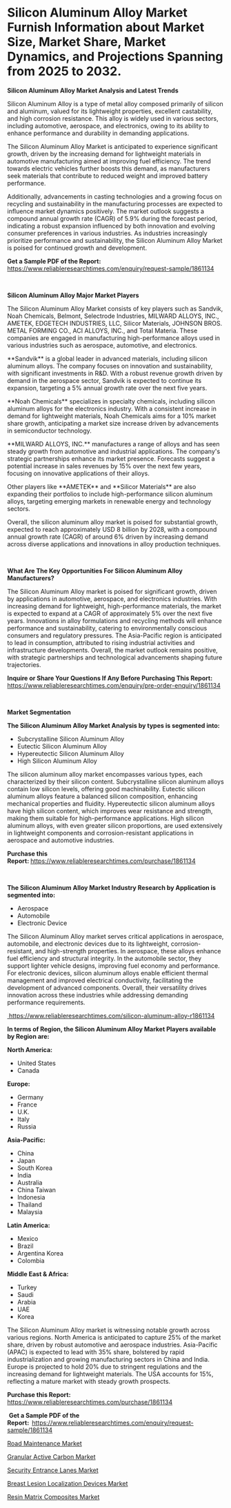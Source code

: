 <p><h1>Silicon Aluminum Alloy Market Furnish Information about Market Size, Market Share, Market Dynamics, and Projections Spanning from 2025 to 2032.</h1></p><p><strong>Silicon Aluminum Alloy Market Analysis and Latest Trends</strong></p>
<p><p>Silicon Aluminum Alloy is a type of metal alloy composed primarily of silicon and aluminum, valued for its lightweight properties, excellent castability, and high corrosion resistance. This alloy is widely used in various sectors, including automotive, aerospace, and electronics, owing to its ability to enhance performance and durability in demanding applications.</p><p>The Silicon Aluminum Alloy Market is anticipated to experience significant growth, driven by the increasing demand for lightweight materials in automotive manufacturing aimed at improving fuel efficiency. The trend towards electric vehicles further boosts this demand, as manufacturers seek materials that contribute to reduced weight and improved battery performance. </p><p>Additionally, advancements in casting technologies and a growing focus on recycling and sustainability in the manufacturing processes are expected to influence market dynamics positively. The market outlook suggests a compound annual growth rate (CAGR) of 5.9% during the forecast period, indicating a robust expansion influenced by both innovation and evolving consumer preferences in various industries. As industries increasingly prioritize performance and sustainability, the Silicon Aluminum Alloy Market is poised for continued growth and development.</p></p>
<p><strong>Get a Sample PDF of the Report:&nbsp;</strong> <a href="https://www.reliableresearchtimes.com/enquiry/request-sample/1861134?utm_campaign=2035&utm_medium=2&utm_source=Github&utm_content=ia&utm_term=31012025&utm_id=silicon-aluminum-alloy">https://www.reliableresearchtimes.com/enquiry/request-sample/1861134</a></p>
<p>&nbsp;</p>
<p><strong>Silicon Aluminum Alloy Major Market Players</strong></p>
<p><p>The Silicon Aluminum Alloy Market consists of key players such as Sandvik, Noah Chemicals, Belmont, Selectrode Industries, MILWARD ALLOYS, INC., AMETEK, EDGETECH INDUSTRIES, LLC, Silicor Materials, JOHNSON BROS. METAL FORMING CO., ACI ALLOYS, INC., and Total Materia. These companies are engaged in manufacturing high-performance alloys used in various industries such as aerospace, automotive, and electronics.</p><p>**Sandvik** is a global leader in advanced materials, including silicon aluminum alloys. The company focuses on innovation and sustainability, with significant investments in R&D. With a robust revenue growth driven by demand in the aerospace sector, Sandvik is expected to continue its expansion, targeting a 5% annual growth rate over the next five years.</p><p>**Noah Chemicals** specializes in specialty chemicals, including silicon aluminum alloys for the electronics industry. With a consistent increase in demand for lightweight materials, Noah Chemicals aims for a 10% market share growth, anticipating a market size increase driven by advancements in semiconductor technology.</p><p>**MILWARD ALLOYS, INC.** manufactures a range of alloys and has seen steady growth from automotive and industrial applications. The company's strategic partnerships enhance its market presence. Forecasts suggest a potential increase in sales revenues by 15% over the next few years, focusing on innovative applications of their alloys.</p><p>Other players like **AMETEK** and **Silicor Materials** are also expanding their portfolios to include high-performance silicon aluminum alloys, targeting emerging markets in renewable energy and technology sectors.</p><p>Overall, the silicon aluminum alloy market is poised for substantial growth, expected to reach approximately USD 8 billion by 2028, with a compound annual growth rate (CAGR) of around 6% driven by increasing demand across diverse applications and innovations in alloy production techniques.</p></p>
<p>&nbsp;</p>
<p><strong>What Are The Key Opportunities For Silicon Aluminum Alloy Manufacturers?</strong></p>
<p><p>The Silicon Aluminum Alloy market is poised for significant growth, driven by applications in automotive, aerospace, and electronics industries. With increasing demand for lightweight, high-performance materials, the market is expected to expand at a CAGR of approximately 5% over the next five years. Innovations in alloy formulations and recycling methods will enhance performance and sustainability, catering to environmentally conscious consumers and regulatory pressures. The Asia-Pacific region is anticipated to lead in consumption, attributed to rising industrial activities and infrastructure developments. Overall, the market outlook remains positive, with strategic partnerships and technological advancements shaping future trajectories.</p></p>
<p><strong>Inquire or Share Your Questions If Any Before Purchasing This Report:</strong> <a href="https://www.reliableresearchtimes.com/enquiry/pre-order-enquiry/1861134?utm_campaign=2035&utm_medium=2&utm_source=Github&utm_content=ia&utm_term=31012025&utm_id=silicon-aluminum-alloy">https://www.reliableresearchtimes.com/enquiry/pre-order-enquiry/1861134</a></p>
<p>&nbsp;</p>
<p><strong>Market Segmentation</strong></p>
<p><strong>The Silicon Aluminum Alloy Market Analysis by types is segmented into:</strong></p>
<p><ul><li>Subcrystalline Silicon Aluminum Alloy</li><li>Eutectic Silicon Aluminum Alloy</li><li>Hypereutectic Silicon Aluminum Alloy</li><li>High Silicon Aluminum Alloy</li></ul></p>
<p><p>The silicon aluminum alloy market encompasses various types, each characterized by their silicon content. Subcrystalline silicon aluminum alloys contain low silicon levels, offering good machinability. Eutectic silicon aluminum alloys feature a balanced silicon composition, enhancing mechanical properties and fluidity. Hypereutectic silicon aluminum alloys have high silicon content, which improves wear resistance and strength, making them suitable for high-performance applications. High silicon aluminum alloys, with even greater silicon proportions, are used extensively in lightweight components and corrosion-resistant applications in aerospace and automotive industries.</p></p>
<p><strong>Purchase this Report:&nbsp;</strong><a href="https://www.reliableresearchtimes.com/purchase/1861134?utm_campaign=2035&utm_medium=2&utm_source=Github&utm_content=ia&utm_term=31012025&utm_id=silicon-aluminum-alloy">https://www.reliableresearchtimes.com/purchase/1861134</a></p>
<p>&nbsp;</p>
<p><strong>The Silicon Aluminum Alloy Market Industry Research by Application is segmented into:</strong></p>
<p><ul><li>Aerospace</li><li>Automobile</li><li>Electronic Device</li></ul></p>
<p><p>The Silicon Aluminum Alloy market serves critical applications in aerospace, automobile, and electronic devices due to its lightweight, corrosion-resistant, and high-strength properties. In aerospace, these alloys enhance fuel efficiency and structural integrity. In the automobile sector, they support lighter vehicle designs, improving fuel economy and performance. For electronic devices, silicon aluminum alloys enable efficient thermal management and improved electrical conductivity, facilitating the development of advanced components. Overall, their versatility drives innovation across these industries while addressing demanding performance requirements.</p></p>
<p><a href="https://www.reliableresearchtimes.com/silicon-aluminum-alloy-r1861134?utm_campaign=2035&utm_medium=2&utm_source=Github&utm_content=ia&utm_term=31012025&utm_id=silicon-aluminum-alloy">&nbsp;https://www.reliableresearchtimes.com/silicon-aluminum-alloy-r1861134</a></p>
<p><strong>In terms of Region, the Silicon Aluminum Alloy Market Players available by Region are:</strong></p>
<p>
    <p> <strong> North America: </strong>
        <ul>
            <li>United States</li>
            <li>Canada</li>
        </ul>
        </p> 
    <p> <strong> Europe: </strong>
        <ul>
            <li>Germany</li>
            <li>France</li>
            <li>U.K.</li>
            <li>Italy</li>
            <li>Russia</li>
        </ul>
        </p> 
    <p> <strong> Asia-Pacific: </strong>
        <ul>
            <li>China</li>
            <li>Japan</li>
            <li>South Korea</li>
            <li>India</li>
            <li>Australia</li>
            <li>China Taiwan</li>
            <li>Indonesia</li>
            <li>Thailand</li>
            <li>Malaysia</li>
        </ul>
        </p> 
    <p> <strong> Latin America: </strong>
        <ul>
            <li>Mexico</li>
            <li>Brazil</li>
            <li>Argentina Korea</li>
            <li>Colombia</li>
        </ul>
        </p> 
    <p> <strong> Middle East & Africa: </strong>
        <ul>
            <li>Turkey</li>
            <li>Saudi</li>
            <li>Arabia</li>
            <li>UAE</li>
            <li>Korea</li>
        </ul>
    </p>
    </p>
<p><p>The Silicon Aluminum Alloy market is witnessing notable growth across various regions. North America is anticipated to capture 25% of the market share, driven by robust automotive and aerospace industries. Asia-Pacific (APAC) is expected to lead with 35% share, bolstered by rapid industrialization and growing manufacturing sectors in China and India. Europe is projected to hold 20% due to stringent regulations and the increasing demand for lightweight materials. The USA accounts for 15%, reflecting a mature market with steady growth prospects.</p></p>
<p><strong>Purchase this Report: </strong><a href="https://www.reliableresearchtimes.com/purchase/1861134?utm_campaign=2035&utm_medium=2&utm_source=Github&utm_content=ia&utm_term=31012025&utm_id=silicon-aluminum-alloy">https://www.reliableresearchtimes.com/purchase/1861134</a></p>
<p>&nbsp;<strong>Get a Sample PDF of the Report:&nbsp;&nbsp;</strong><a href="https://www.reliableresearchtimes.com/enquiry/request-sample/1861134?utm_campaign=2035&utm_medium=2&utm_source=Github&utm_content=ia&utm_term=31012025&utm_id=silicon-aluminum-alloy">https://www.reliableresearchtimes.com/enquiry/request-sample/1861134</a></p>
<p><strong></strong></p>
<p><p><a href="https://www.linkedin.com/pulse/road-maintenance-market-dynamics-43-cagr-growth-key-drivers-pojfe?utm_campaign=2035&utm_medium=2&utm_source=Github&utm_content=ia&utm_term=31012025&utm_id=silicon-aluminum-alloy">Road Maintenance Market</a></p><p><a href="https://www.linkedin.com/pulse/granular-active-carbon-market-expansion-comprehensive-analysis-swsic?utm_campaign=2035&utm_medium=2&utm_source=Github&utm_content=ia&utm_term=31012025&utm_id=silicon-aluminum-alloy">Granular Active Carbon Market</a></p><p><a href="https://www.linkedin.com/pulse/value-segment-market-share-analysis-security-entrance-lanes-forecast-79q7c?utm_campaign=2035&utm_medium=2&utm_source=Github&utm_content=ia&utm_term=31012025&utm_id=silicon-aluminum-alloy">Security Entrance Lanes Market</a></p><p><a href="https://www.linkedin.com/pulse/aligning-strategies-growth-breast-lesion-localization-blj4c?utm_campaign=2035&utm_medium=2&utm_source=Github&utm_content=ia&utm_term=31012025&utm_id=silicon-aluminum-alloy">Breast Lesion Localization Devices Market</a></p><p><a href="https://github.com/GenaGaines34/Market-Research-Report-List-1/blob/main/resin-matrix-composites-market.md?utm_campaign=2035&utm_medium=2&utm_source=Github&utm_content=ia&utm_term=31012025&utm_id=silicon-aluminum-alloy">Resin Matrix Composites Market</a></p></p>